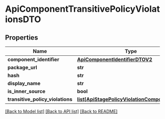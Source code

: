 # ApiComponentTransitivePolicyViolationsDTO

## Properties

| Name                             | Type                                                                                    | Description | Notes      |
| -------------------------------- | --------------------------------------------------------------------------------------- | ----------- | ---------- |
| **component_identifier**         | [**ApiComponentIdentifierDTOV2**](ApiComponentIdentifierDTOV2.md)                       |             | [optional] |
| **package_url**                  | **str**                                                                                 |             | [optional] |
| **hash**                         | **str**                                                                                 |             | [optional] |
| **display_name**                 | **str**                                                                                 |             | [optional] |
| **is_inner_source**              | **bool**                                                                                |             | [optional] |
| **transitive_policy_violations** | [**list[ApiStagePolicyViolationComponentDTO]**](ApiStagePolicyViolationComponentDTO.md) |             | [optional] |

[[Back to Model list]](../README.md#documentation-for-models) [[Back to API list]](../README.md#documentation-for-api-endpoints) [[Back to README]](../README.md)
